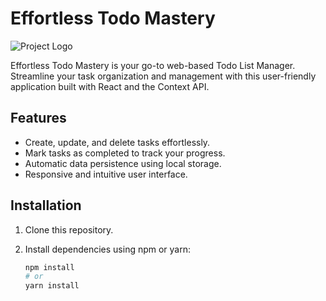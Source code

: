 # Effortless Todo Mastery

![Project Logo](project-logo.png)

Effortless Todo Mastery is your go-to web-based Todo List Manager. Streamline your task organization and management with this user-friendly application built with React and the Context API.

## Features

- Create, update, and delete tasks effortlessly.
- Mark tasks as completed to track your progress.
- Automatic data persistence using local storage.
- Responsive and intuitive user interface.

## Installation

1. Clone this repository.
2. Install dependencies using npm or yarn:

   ```bash
   npm install
   # or
   yarn install
